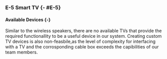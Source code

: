 ### E-5 Smart TV {- #E-5}

#### Available Devices {-}  

Similar to the wireless speakers, there are no available TVs that provide the required functionallity 
to be a useful device in our system. Creating custom TV devices is also non-feasbile,as the level of 
complexity for interfacing with a TV and the corrosponding cable box exceeds the capibilities of our
team members. 
